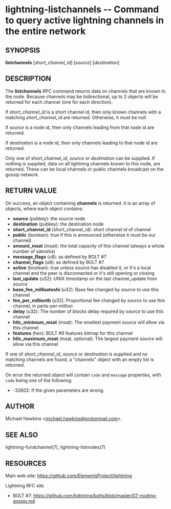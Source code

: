 lightning-listchannels -- Command to query active lightning channels in the entire network
==========================================================================================

SYNOPSIS
--------

**listchannels** [*short\_channel\_id*] [*source*] [*destination*]

DESCRIPTION
-----------

The **listchannels** RPC command returns data on channels that are known
to the node. Because channels may be bidirectional, up to 2 objects will
be returned for each channel (one for each direction).

If *short\_channel\_id* is a short channel id, then only known channels with a
matching *short\_channel\_id* are returned.  Otherwise, it must be null.

If *source* is a node id, then only channels leading from that node id
are returned.

If *destination* is a node id, then only channels leading to that node id
are returned.

Only one of *short\_channel\_id*, *source* or *destination* can be supplied.
If nothing is supplied, data on all lightning channels known to this
node, are returned. These can be local channels or public channels
broadcast on the gossip network.

RETURN VALUE
------------

[comment]: # (GENERATE-FROM-SCHEMA-START)
On success, an object containing **channels** is returned.  It is an array of objects, where each object contains:

- **source** (pubkey): the source node
- **destination** (pubkey): the destination node
- **short\_channel\_id** (short\_channel\_id): short channel id of channel
- **public** (boolean): true if this is announced (otherwise it must be our channel)
- **amount\_msat** (msat): the total capacity of this channel (always a whole number of satoshis)
- **message\_flags** (u8): as defined by BOLT #7
- **channel\_flags** (u8): as defined by BOLT #7
- **active** (boolean): true unless source has disabled it, or it's a local channel and the peer is disconnected or it's still opening or closing
- **last\_update** (u32): UNIX timestamp on the last channel\_update from *source*
- **base\_fee\_millisatoshi** (u32): Base fee changed by *source* to use this channel
- **fee\_per\_millionth** (u32): Proportional fee changed by *source* to use this channel, in parts-per-million
- **delay** (u32): The number of blocks delay required by *source* to use this channel
- **htlc\_minimum\_msat** (msat): The smallest payment *source* will allow via this channel
- **features** (hex): BOLT #9 features bitmap for this channel
- **htlc\_maximum\_msat** (msat, optional): The largest payment *source* will allow via this channel

[comment]: # (GENERATE-FROM-SCHEMA-END)

If one of *short\_channel\_id*, *source* or *destination* is supplied and no
matching channels are found, a "channels" object with an empty list is returned.

On error the returned object will contain `code` and `message` properties,
with `code` being one of the following:

- -32602: If the given parameters are wrong.

AUTHOR
------

Michael Hawkins <<michael.hawkins@protonmail.com>>.

SEE ALSO
--------

lightning-fundchannel(7), lightning-listnodes(7)

RESOURCES
---------

Main web site: <https://github.com/ElementsProject/lightning>

Lightning RFC site

-   BOLT \#7:
    <https://github.com/lightning/bolts/blob/master/07-routing-gossip.md>

[comment]: # ( SHA256STAMP:693b8297d390522cd68a27b607194567cebb7bf021f769c82d430afced9d0029)
